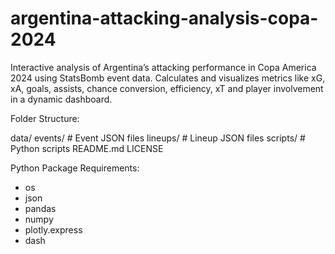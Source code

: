 # argentina-attacking-analysis-copa-2024
Interactive analysis of Argentina’s attacking performance in Copa America 2024 using StatsBomb event data. Calculates and visualizes metrics like xG, xA, goals, assists, chance conversion, efficiency, xT and player involvement in a dynamic dashboard.

Folder Structure:

data/
events/ # Event JSON files
lineups/ # Lineup JSON files
scripts/ # Python scripts
README.md
LICENSE

Python Package Requirements:

- os
- json
- pandas
- numpy
- plotly.express
- dash
